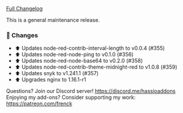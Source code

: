 [Full Changelog][changelog]

This is a general maintenance release.

### 🔨  Changes

- :arrow_up: Updates node-red-contrib-interval-length to v0.0.4 (#355)
- :arrow_up: Updates node-red-node-ping to v0.1.0 (#356)
- :arrow_up: Updates node-red-node-base64 to v0.2.0 (#358)
- :arrow_up: Updates node-red-contrib-theme-midnight-red to v1.0.8 (#359)
- :arrow_up: Updates snyk to v1.241.1 (#357)
- :arrow_up: Upgrades nginx to 1.16.1-r1

[changelog]: https://github.com/hassio-addons/addon-node-red/compare/v5.0.2...v5.0.3

Questions? Join our Discord server! https://discord.me/hassioaddons
Enjoying my add-ons? Consider supporting my work: https://patreon.com/frenck